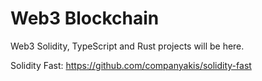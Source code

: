 # Web3 Blockchain

Web3 Solidity, TypeScript and Rust projects will be here.

Solidity Fast:
https://github.com/companyakis/solidity-fast

